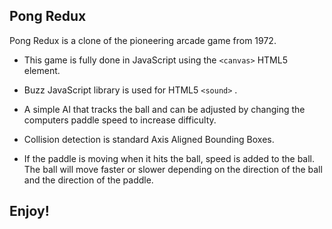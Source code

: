 ## Pong Redux

Pong Redux is a clone of the pioneering arcade game from 1972.

* This game is fully done in JavaScript using the `<canvas>` HTML5 element.

* Buzz JavaScript library is used for HTML5 `<sound>` .

* A simple AI that tracks the ball and can be adjusted by changing the computers paddle speed to increase difficulty.

* Collision detection is standard Axis Aligned Bounding Boxes. 

* If the paddle is moving when it hits the ball, speed is added to the ball. The ball will move faster or slower depending on the direction of the ball and the direction of the paddle.

## Enjoy!